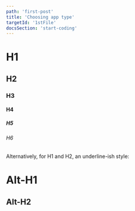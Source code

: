 ```yaml
---
path: 'first-post'
title: 'Choosing app type'
targetId: '1stFile'
docsSection: 'start-coding'
---
```



# H1
## H2
### H3
#### H4
##### H5
###### H6

Alternatively, for H1 and H2, an underline-ish style:

Alt-H1
======

Alt-H2
----